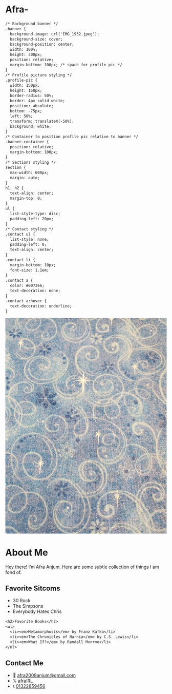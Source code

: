 # Afra-

    /* Background banner */
    .banner {
      background-image: url('IMG_1932.jpeg');
      background-size: cover;
      background-position: center;
      width: 100%;
      height: 300px;
      position: relative;
      margin-bottom: 100px; /* space for profile pic */
    }
    /* Profile picture styling */
    .profile-pic {
      width: 150px;
      height: 150px;
      border-radius: 50%;
      border: 4px solid white;
      position: absolute;
      bottom: -75px;
      left: 50%;
      transform: translateX(-50%);
      background: white;
    }
    /* Container to position profile pic relative to banner */
    .banner-container {
      position: relative;
      margin-bottom: 100px;
    }
    /* Sections styling */
    section {
      max-width: 600px;
      margin: auto;
    }
    h1, h2 {
      text-align: center;
      margin-top: 0;
    }
    ul {
      list-style-type: disc;
      padding-left: 20px;
    }
    /* Contact styling */
    .contact ul {
      list-style: none;
      padding-left: 0;
      text-align: center;
    }
    .contact li {
      margin-bottom: 10px;
      font-size: 1.1em;
    }
    .contact a {
      color: #0073e6;
      text-decoration: none;
    }
    .contact a:hover {
      text-decoration: underline;
    }
  </style>
</head>
<body>

  <div class="banner-container">
    <div class="banner"></div>
    <img src="IMG_1933.jpeg" alt="Profile Picture" class="profile-pic" />
  </div>

  <h1>About Me</h1>
  <p>Hey there! I’m Afra Anjum. Here are some subtle collection of things I am fond of.</p>

  <section>
    <h2>Favorite Sitcoms</h2>
    <ul>
      <li>30 Rock</li>
      <li>The Simpsons</li>
      <li>Everybody Hates Chris</li>
    </ul>

    <h2>Favorite Books</h2>
    <ul>
      <li><em>Metamorphosis</em> by Franz Kafka</li>
      <li><em>The Chronicles of Narnia</em> by C.S. Lewis</li>
      <li><em>What If?</em> by Randall Munroe</li>
    </ul>
  </section>

  <section class="contact">
    <h2>Contact Me</h2>
    <ul>
      <li>📧 <a href="mailto:afra2008anjum@gmail.com">afra2008anjum@gmail.com</a></li>
      <li>𝕏 <a href="https://x.com/afroarr" target="_blank" rel="noopener noreferrer">afraIRL</a></li>
      <li>📞 <a href="tel:01322859456">01322859456</a></li>
    </ul>
  </section>

</body>
</html>
